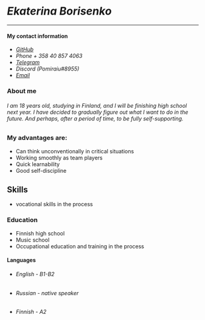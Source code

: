 # ***Ekaterina Borisenko***
______________
#### **My contact information**

- *[GitHub]*
- *Phone + 358 40 857 4063*
- *[Telegram]*
- *Discord (Pomiraiu#8955)*
- *[Email]*

### About me
###### I am 18 years old, studying in Finland, and I will be finishing high school next year.  I have decided to gradually figure out what I want to do in the future. And perhaps, after a period of time, to be fully self-supporting.

### My advantages are:
- Can think unconventionally in critical situations
 - Working smoothly as team players
- Quick learnability 
- Good self-discipline

## Skills
- vocational skills in the process

### Education
- Finnish high school
- Music school
- Occupational education and training in the process
#### Languages
- ###### *English - B1-B2*
- ###### *Russian - native speaker*
- ###### *Finnish - A2*





[Telegram]: <https://t.me/Pomiraiu> 
[GitHub]: <https://github.com/Pomiraiu>
[Email]: <ekatbor6@gmail.com>